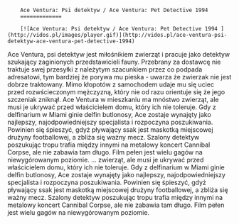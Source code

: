 
        Ace Ventura: Psi detektyw / Ace Ventura: Pet Detective 1994 
        =============
        
        [![Ace Ventura: Psi detektyw / Ace Ventura: Pet Detective 1994 ](http://vidos.pl/images/player.gif)](http://vidos.pl/ace-ventura-psi-detektyw-ace-ventura-pet-detective-1994)
        
        
 Ace Ventura, psi detektyw jest miłośnikiem zwierząt i pracuje jako detektyw szukający zaginionych przedstawicieli fauny. Przebrany za dostawcę nie traktuje swej przesyłki z należytym szacunkiem przez co podpada adresatowi, tym bardziej że porywa mu pieska - uwarza że zwierzak nie jest dobrze traktowany. Mimo kłopotów z samochodem udaje mu się uciec przed rozwścieczonym mężczyzną, który nie od razu orientuje się że jego szczeniak zniknął. Ace Ventura w mieszkaniu ma mnóstwo zwierząt, ale musi je ukrywać przed właścicielem domu, który ich nie toleruje. Gdy z delfinarium w Miami ginie delfin butlonosy, Ace zostaje wynajęty jako najlepszy, najodpowiedniejszy specjalista i rozpoczyna poszukiwania. Powinien się śpieszyć, gdyż pływający ssak jest maskotką miejscowej drużyny footballowej, a zbliża się ważny mecz. Szalony detektyw poszukując tropu trafia między innymi na metalowy koncert Cannibal Corpse, ale nie zabawia tam długo. Film pełen jest wielu gagów na niewygórowanym poziomie.   ... zwierząt, ale musi je ukrywać przed właścicielem domu, który ich nie toleruje. Gdy z delfinarium w Miami ginie delfin butlonosy, Ace zostaje wynajęty jako najlepszy, najodpowiedniejszy specjalista i rozpoczyna poszukiwania. Powinien się śpieszyć, gdyż pływający ssak jest maskotką miejscowej drużyny footballowej, a zbliża się ważny mecz. Szalony detektyw poszukując tropu trafia między innymi na metalowy koncert Cannibal Corpse, ale nie zabawia tam długo. Film pełen jest wielu gagów na niewygórowanym poziomie.
    